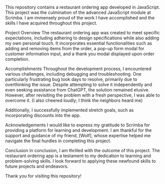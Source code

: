 

This repository contains a restaurant ordering app developed in JavaScript. This project was the culmination of the advanced JavaScript module at Scrimba. I am immensely proud of the work I have accomplished and the skills I have acquired throughout this project.

Project Overview
The restaurant ordering app was created to meet specific expectations, including adhering to design specifications while also adding my own personal touch. It incorporates essential functionalities such as adding and removing items from the order, a pop-up form modal for customer information input, and a thank you modal displayed upon order completion.

Accomplishments
Throughout the development process, I encountered various challenges, including debugging and troubleshooting. One particularly frustrating bug took days to resolve, primarily due to overthinking the issue. Despite attempting to solve it independently and even seeking assistance from ChatGPT, the solution remained elusive. However, after revisiting the problem with a fresh perspective, I was able to overcome it. (I also cheered loudly; I think the neighbors heard me)

Additionally, I successfully implemented stretch goals, such as incorporating discounts into the app.

Acknowledgements
I would like to express my gratitude to Scrimba for providing a platform for learning and development. I am thankful for the support and guidance of my friend, [Wolf], whose expertise helped me navigate the final hurdles in completing this project.

Conclusion
In conclusion, I am thrilled with the outcome of this project. The restaurant ordering app is a testament to my dedication to learning and problem-solving skills. I look forward to applying these newfound skills to future projects and endeavors.

Thank you for visiting this repository!
